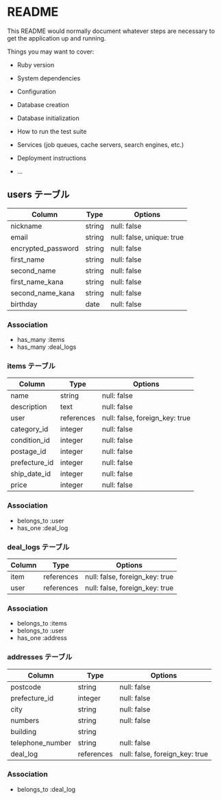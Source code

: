 # README

This README would normally document whatever steps are necessary to get the
application up and running.

Things you may want to cover:

* Ruby version

* System dependencies

* Configuration

* Database creation

* Database initialization

* How to run the test suite

* Services (job queues, cache servers, search engines, etc.)

* Deployment instructions

* ...

## users テーブル

| Column             | Type    | Options                    |
| ------------------ | ------- | -------------------------- |
| nickname           | string   | null: false               |
| email              | string   | null: false, unique: true |
| encrypted_password | string   | null: false               |
| first_name         | string   | null: false               |
| second_name        | string   | null: false               |
| first_name_kana    | string   | null: false               |
| second_name_kana   | string   | null: false               |
| birthday           | date     | null: false               |

### Association

- has_many :items
- has_many :deal_logs



### items テーブル

| Column               | Type       | Options                        |
| -------------------- | ---------- | ------------------------------ |
| name                 | string     | null: false                    |
| description          | text       | null: false                    |
| user                 | references | null: false, foreign_key: true |
| category_id          | integer    | null: false                    |
| condition_id         | integer    | null: false                    |
| postage_id           | integer    | null: false                    |
| prefecture_id        | integer    | null: false                    |
| ship_date_id         | integer    | null: false                    |
| price                | integer    | null: false                    |


### Association

- belongs_to :user
- has_one :deal_log


### deal_logs テーブル

| Column  | Type       | Options                        |
| ------- | ---------- | ------------------------------ |
| item    | references | null: false, foreign_key: true |
| user    | references | null: false, foreign_key: true |

### Association

- belongs_to :items
- belongs_to :user
- has_one :address


### addresses テーブル

| Column           | Type       | Options                        |
| ---------------- | ---------- | ------------------------------ |
| postcode         | string     | null: false                    |
| prefecture_id    | integer    | null: false                    |
| city             | string     | null: false                    |
| numbers          | string     | null: false                    |
| building         | string     |                                |
| telephone_number | string     | null: false                    |
| deal_log         | references | null: false, foreign_key: true |


### Association

- belongs_to :deal_log